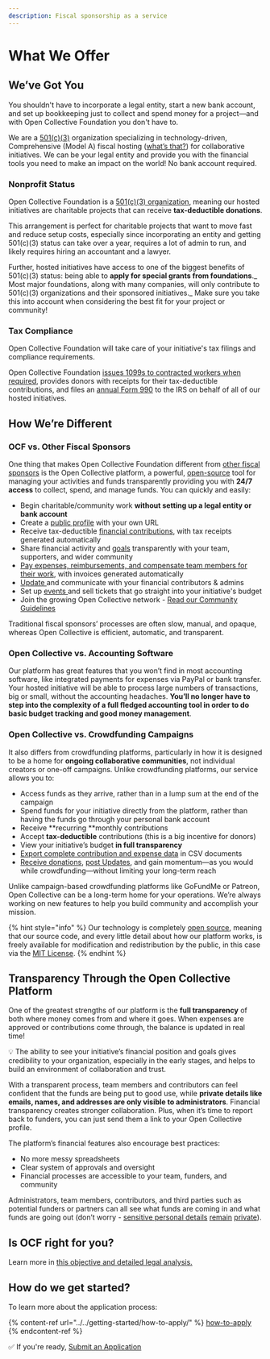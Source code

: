 ```yaml
---
description: Fiscal sponsorship as a service
---
```


# What We Offer

## We’ve Got You

You shouldn't have to incorporate a legal entity, start a new bank account, and set up bookkeeping just to collect and spend money for a project—and with Open Collective Foundation you don't have to.

We are a [501(c)(3)](https://docs.opencollective.foundation/about/fiscal-hosting#what-does-501-c-3-mean) organization specializing in technology-driven, Comprehensive (Model A) fiscal hosting ([what’s that?](https://docs.opencollective.foundation/about/fiscal-hosting)) for collaborative initiatives. We can be your legal entity and provide you with the financial tools you need to make an impact on the world! No bank account required.

### **Nonprofit Status**

Open Collective Foundation is a [501(c)(3) organization](https://docs.opencollective.foundation/about/fiscal-hosting#what-does-501-c-3-mean), meaning our hosted initiatives are charitable projects that can receive **tax-deductible donations**.

This arrangement is perfect for charitable projects that want to move fast and reduce setup costs, especially since incorporating an entity and getting 501(c)(3) status can take over a year, requires a lot of admin to run, and likely requires hiring an accountant and a lawyer.

Further, hosted initiatives have access to one of the biggest benefits of 501(c)(3) status: being able to **apply for special grants from foundations**._ Most major foundations, along with many companies, will only contribute to 501(c)(3) organizations and their sponsored initiatives._ Make sure you take this into account when considering the best fit for your project or community!

### **Tax Compliance**

Open Collective Foundation will take care of your initiative's tax filings and compliance requirements.

Open Collective Foundation [issues 1099s to contracted workers when required](https://docs.opencollective.com/help/expenses-and-getting-paid/tax-information#for-us-based-fiscal-hosts), provides donors with receipts for their tax-deductible contributions, and files an [annual Form 990](https://docs.opencollective.foundation/about/official-info) to the IRS on behalf of all of our hosted initiatives.

## How We’re Different

### **OCF vs. Other Fiscal Sponsors**

One thing that makes Open Collective Foundation different from [other fiscal sponsors](https://fiscalsponsordirectory.org) is the Open Collective platform, a powerful, [open-source](https://opensource.com/resources/what-open-source) tool for managing your activities and funds transparently providing you with **24/7 access** to collect, spend, and manage funds. You can quickly and easily:

* Begin charitable/community work **without setting up a legal entity or bank account**
* Create a [public profile](https://docs.opencollective.com/help/collectives/customize-collective) with your own URL
* Receive tax-deductible [financial contributions](https://docs.opencollective.foundation/how-it-works/financial-contributions), with tax receipts generated automatically
* Share financial activity and [goals](https://docs.opencollective.com/help/collectives/tiers-goals#goals) transparently with your team, supporters, and wider community
* [Pay expenses, reimbursements, and compensate team members for their work](https://docs.opencollective.com/help/expenses-and-getting-paid/submitting-expenses), with invoices generated automatically
* [Update ](https://docs.opencollective.com/help/collectives/communication)and communicate with your financial contributors & admins
* Set up [events ](https://docs.opencollective.com/help/collectives/events)and sell tickets that go straight into your initiative's budget
* Join the growing Open Collective network - [Read our Community Guidelines](https://docs.opencollective.com/help/about/community-guidelines)

Traditional fiscal sponsors’ processes are often slow, manual, and opaque, whereas Open Collective is efficient, automatic, and transparent.

### **Open Collective vs. Accounting Software**

Our platform has great features that you won’t find in most accounting software, like integrated payments for expenses via PayPal or bank transfer. Your hosted initiative will be able to process large numbers of transactions, big or small, without the accounting headaches. **You’ll no longer have to step into the complexity of a full fledged accounting tool in order to do basic budget tracking and good money management**.

### **Open Collective vs. Crowdfunding Campaigns**

It also differs from crowdfunding platforms, particularly in how it is designed to be a home for **ongoing collaborative communities**, not individual creators or one-off campaigns. Unlike crowdfunding platforms, our service allows you to:

* Access funds as they arrive, rather than in a lump sum at the end of the campaign
* Spend funds for your initiative directly from the platform, rather than having the funds go through your personal bank account
* Receive **recurring **monthly contributions
* Accept **tax-deductible** contributions (this is a big incentive for donors)
* View your initiative’s budget **in full transparency**
* [Export complete contribution and expense data](https://docs.opencollective.com/help/collectives/budget) in CSV documents
* [R](https://docs.opencollective.foundation/how-it-works/financial-contributions)[eceive donations](https://docs.opencollective.foundation/how-it-works/financial-contributions), [post Updates](https://docs.opencollective.com/help/collectives/communication), and gain momentum—as you would while crowdfunding—without limiting your long-term reach

Unlike campaign-based crowdfunding platforms like GoFundMe or Patreon, Open Collective can be a long-term home for your operations. We’re always working on new features to help you build community and accomplish your mission.

{% hint style="info" %}
Our technology is completely [open source](https://github.com/OpenCollective/), meaning that our source code, and every little detail about how our platform works, is freely available for modification and redistribution by the public, in this case via the [MIT License](https://en.wikipedia.org/wiki/MIT_License).
{% endhint %}

## Transparency Through the Open Collective Platform

One of the greatest strengths of our platform is the **full transparency** of both where money comes from and where it goes. When expenses are approved or contributions come through, the balance is updated in real time! 

:bulb: The ability to see your initiative’s financial position and goals gives credibility to your organization, especially in the early stages, and helps to build an environment of collaboration and trust.

With a transparent process, team members and contributors can feel confident that the funds are being put to good use, while **private details like emails, names, and addresses are only visible to administrators**. Financial transparency creates stronger collaboration. Plus, when it’s time to report back to funders, you can just send them a link to your Open Collective profile.

The platform’s financial features also encourage best practices:

* No more messy spreadsheets
* Clear system of approvals and oversight
* Financial processes are accessible to your team, funders, and community

Administrators, team members, contributors, and third parties such as potential funders or partners can all see what funds are coming in and what funds are going out (don’t worry - [sensitive personal details](https://docs.opencollective.com/help/expenses-and-getting-paid/submitting-expenses#invoices) [remain](https://docs.opencollective.com/help/expenses-and-getting-paid/submitting-expenses#invoices) [private](https://docs.opencollective.com/help/expenses-and-getting-paid/submitting-expenses#invoices)).

## Is OCF right for you?

Learn more in [this objective and detailed legal analysis.](https://docs.opencollective.foundation/how-it-works/faq/is-ocf-right-for-you)

## How do we get started?

To learn more about the application process:

{% content-ref url="../../getting-started/how-to-apply/" %}
[how-to-apply](../../getting-started/how-to-apply/)
{% endcontent-ref %}



:white_check_mark: If you're ready,  [Submit an Application](https://www.opencollective.com/foundation/apply)
